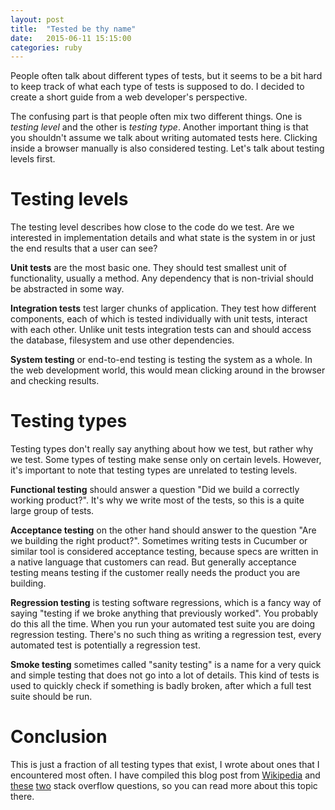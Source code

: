 ```yaml
---
layout: post
title:  "Tested be thy name"
date:   2015-06-11 15:15:00
categories: ruby
---
```

People often talk about different types of tests, but it seems to be a bit hard
to keep track of what each type of tests is supposed to do. I decided to create a short guide from a web developer's perspective.

The confusing part is that people often mix two different things. One is _testing level_ and the other is _testing type_. Another important thing is that you shouldn't assume we talk about writing automated tests here. Clicking inside a browser manually is also considered testing. Let's talk about testing levels first.


# Testing levels

The testing level describes how close to the code do we test. Are we interested in implementation details and what state is the system in or just the end results that a user can see?

**Unit tests** are the most basic one. They should test smallest unit of functionality, usually
a method. Any dependency that is non-trivial should be abstracted in some way.

**Integration tests** test larger chunks of application. They test how different components, each of which is tested individually with unit tests, interact with each other. Unlike unit tests integration tests
can and should access the database, filesystem and use other dependencies.

**System testing** or end-to-end testing is testing the system as a whole. In the web development world, this would mean clicking around in the browser and checking results.


# Testing types
Testing types don't really say anything about how we test, but rather why we test. Some types of testing make sense only on certain levels. However, it's important to note that testing types are unrelated to testing levels.

**Functional testing** should answer a question "Did we build a correctly working product?". It's why we write most of the tests, so this is a quite large group of tests.

**Acceptance testing** on the other hand should answer to the question "Are we building the right product?". Sometimes writing tests in Cucumber or similar tool is considered acceptance testing, because specs are written in a native language that customers can read. But generally acceptance testing means testing if the customer really needs the product you are building.

**Regression testing** is testing software regressions, which is a fancy way of saying "testing if we broke anything that previously worked". You probably do this all the time. When you run your automated test suite you are doing regression testing. There's no such thing as writing a regression test, every automated test is potentially a regression test.

**Smoke testing** sometimes called "sanity testing" is a name for a very quick and simple testing that does not go into a lot of details. This kind of tests is used to quickly check if something is badly broken, after which a full test suite should be run.

# Conclusion

This is just a fraction of all testing types that exist, I wrote about ones that I encountered most often. I have compiled this blog post from [Wikipedia](http://en.wikipedia.org/wiki/Software_testing) and [these](http://stackoverflow.com/questions/3370334/difference-between-acceptance-test-and-functional-test) [two](http://stackoverflow.com/questions/4904096/whats-the-difference-between-unit-functional-acceptance-and-integration-test) stack overflow questions, so you can read more about this topic there.
